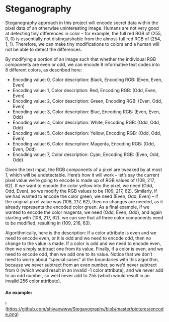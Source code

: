 # Steganography

Steganography approach in this project will encode secret data within the pixel data of
an otherwise uninteresting image. Humans are not very good at detecting tiny differences in color – for
example, the full red RGB of (255, 0, 0) is essentially not distinguishable from the almost-full red RGB of (254, 1,
1). Therefore, we can make tiny modifications to colors and a human will not be able to detect the differences.

By modifying a portion of an image such that whether the individual RGB components
are even or odd, we can encode 8 informative text codes into 8 different colors, as described here:

* Encoding value: 0, Color description: Black, Encoding RGB: (Even, Even, Even)
* Encoding value: 1, Color description: Red, Encoding RGB: (Odd, Even, Even)
* Encoding value: 2, Color description: Green, Encoding RGB: (Even, Odd, Even)
* Encoding value: 3, Color description: Blue, Encoding RGB: (Even, Even, Odd)
* Encoding value: 4, Color description: White, Encoding RGB: (Odd, Odd, Odd)
* Encoding value: 5, Color description: Yellow, Encoding RGB: (Odd, Odd, Even)
* Encoding value: 6, Color description: Magenta, Encoding RGB: (Odd, Even, Odd)
* Encoding value: 7, Color description: Cyan, Encoding RGB: (Even, Odd, Odd)

Given the text input, the RGB components of a pixel are tweaked by
at most 1, which will be undetectable. Here’s how it will work – let’s say the current pixel value we’re going to
encode is made up of RGB values of (108, 217, 62). If we want to encode the color yellow into the pixel, we
need (Odd, Odd, Even), so we modify the RGB values to be (109, 217, 62). Similarly, if we had wanted to encode
the color green, we need (Even, Odd, Even) – if the original pixel value was (108, 217, 62), then no changes are
needed, as it already represents the encoded color green. As a final example, if we wanted to encode the color
magenta, we need (Odd, Even, Odd), and again starting with (108, 217, 62), we can see that all three color
components need to be modified, resulting in (109, 216, 63).

Algorithmically, here is the description: If a color attribute is even and we need to encode even, or it is odd and
we need to encode odd, then no change to the value is made. If a color is odd and we need to encode even,
then we simply subtract one from its value. Finally, if a color is even, and we need to encode odd, then we add
one to its value. Notice that we don’t need to worry about “special cases” at the boundaries with this algorithm,
because we never subtract from an even number, so we’d never subtract from 0 (which would result in an
invalid -1 color attribute), and we never add to an odd number, so we’d never add to 255 (which would result in
an invalid 256 color attribute).

#### An example:
!(https://github.com/shiyaowww/Steganography/blob/master/pictures/encode.png) 
